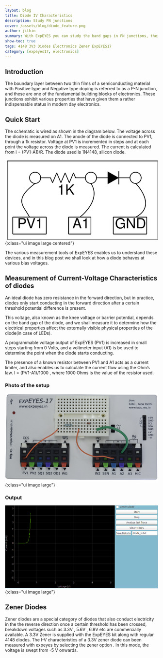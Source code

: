 ```yaml
---
layout: blog
title: Diode IV Characteristics
description: Study PN junctions
cover: /assets/blog/diode_feature.png
author: jithin
summary: With ExpEYES you can study the band gaps in PN junctions, their dependence on the emitted color if any, and also calculate the Planck's constant.
show-toc: true
tags: 4148 3V3 Diodes Electronics Zener ExpEYES17
category: [expeyes17, electronics]
---
```


## Introduction

The boundary layer between two thin films of a semiconducting material with Positive type and Negative type doping is referred to as a P-N junction, and these are one of the fundamental building blocks of electronics. These junctions exhibit various properties that have given them a rather indispensable status in modern day electronics.

## Quick Start

The schematic is wired as shown in the diagram below. The voltage across the diode is measured on A1. The anode of the diode is connected to PV1, through a 1k resistor. Voltage at PV1 is incremented in steps and at each point the voltage across the diode is measured. The current is calculated from i = (PV1-A1)/R. The diode used is 1N4148, silicon diode.

![](/assets/blog/schematics/diode_schematic.svg){:class="ui image large centered"}

The various measurement tools of ExpEYES enables us to understand these devices, and in this blog post we shall look at how a diode behaves at various bias voltages.

## Measurement of Current-Voltage Characteristics of diodes

An ideal diode has zero resistance in the forward direction, but in practice, diodes only start conducting in the forward direction after a certain threshold potential difference is present. 

This voltage, also known as the knee voltage or barrier potential, depends on the band gap of the diode, and we shall measure it to determine how the electrical properties affect the externally visible physical properties of the diode(in case of LEDs).

A programmable voltage output of ExpEYES (PV1) is increased in small steps starting from 0 Volts, and a voltmeter input (A1) is be used to determine the point when the diode starts conducting. 

The presence of a known resistor between PV1 and A1 acts as a current limiter, and also enables us to calculate the current flow using the Ohm’s law. I = (PV1-A1)/1000 , where 1000 Ohms is the value of the resistor used.

### Photo of the setup
![](/assets/blog/diode_photo.png){:class="ui image large"}

### Output
![](/assets/blog/diode_feature.png){:class="ui image large"}


## Zener Diodes

Zener diodes are a special category of diodes that also conduct electricity in the the reverse direction once a certain threshold has been crossed, breakdown voltages such as 3.3V , 5.6V , 6.8V etc are commercially available. A 3.3V Zener is supplied with the ExpEYES kit along with regular 4148 diodes.
The I-V characteristics of a 3.3V zener diode can been measured with expeyes by selecting the zener option . In this mode, the voltage is swept from -5 V onwards. 



